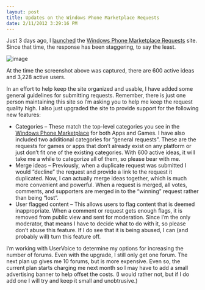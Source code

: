 ```yaml
---
layout: post
title: Updates on the Windows Phone Marketplace Requests
date: 2/11/2012 3:29:16 PM
---
```


Just 3 days ago, I [launched](http://geekswithblogs.net/sdorman/archive/2012/02/08/windows-phone-marketplace-requests.aspx) the [Windows Phone Marketplace Requests](http://wprequests.uservoice.com/) site. Since that time, the response has been staggering, to say the least. 

![image](http://gwb.blob.core.windows.net/sdorman/Windows-Live-Writer/Windows-Phone-Marketplace-Requests_D13C/image_3.png "image")

At the time the screenshot above was captured, there are 600 active ideas and 3,228 active users.

In an effort to help keep the site organized and usable, I have added some general guidelines for submitting requests. Remember, there is just one person maintaining this site so I’m asking you to help me keep the request quality high. I also just upgraded the site to provide support for the following new features:

*   Categories – These match the top-level categories you see in the [Windows Phone Marketplace](http://www.windowsphone.com/marketplace) for both Apps and Games. I have also included two additional categories for “general requests”. These are the requests for games or apps that don’t already exist on any platform or just don’t fit one of the existing categories. With 600 active ideas, it will take me a while to categorize all of them, so please bear with me.
*   Merge ideas – Previously, when a duplicate request was submitted I would “decline” the request and provide a link to the request it duplicated. Now, I can actually merge ideas together, which is much more convenient and powerful. When a request is merged, all votes, comments, and supporters are merged in to the “winning” request rather than being “lost”.
*   User flagged content – This allows users to flag content that is deemed inappropriate. When a comment or request gets enough flags, it is removed from public view and sent for moderation. Since I’m the only moderator, that means I have to decide what to do with it, so please don’t abuse this feature. If I do see that it is being abused, I can (and probably will) turn this feature off.  

I’m working with UserVoice to determine my options for increasing the number of forums. Even with the upgrade, I still only get one forum. The next plan up gives me 10 forums, but is more expensive. Even so, the current plan starts charging me next month so I may have to add a small advertising banner to help offset the costs. (I would rather not, but if I do add one I will try and keep it small and unobtrusive.)
